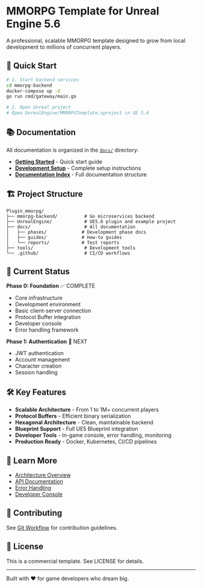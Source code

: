 # MMORPG Template for Unreal Engine 5.6

A professional, scalable MMORPG template designed to grow from local development to millions of concurrent players.

## 🚀 Quick Start

```bash
# 1. Start backend services
cd mmorpg-backend
docker-compose up -d
go run cmd/gateway/main.go

# 2. Open Unreal project
# Open UnrealEngine/MMORPGTemplate.uproject in UE 5.6
```

## 📚 Documentation

All documentation is organized in the [`docs/`](docs/) directory:

- **[Getting Started](docs/guides/QUICKSTART.md)** - Quick start guide
- **[Development Setup](docs/guides/DEVELOPMENT_SETUP.md)** - Complete setup instructions
- **[Documentation Index](docs/README.md)** - Full documentation structure

## 🏗️ Project Structure

```
Plugin_mmorpg/
├── mmorpg-backend/          # Go microservices backend
├── UnrealEngine/            # UE5.6 plugin and example project
├── docs/                    # All documentation
│   ├── phases/             # Development phase docs
│   ├── guides/             # How-to guides
│   └── reports/            # Test reports
├── tools/                   # Development tools
└── .github/                 # CI/CD workflows
```

## 🎯 Current Status

**Phase 0: Foundation** ✅ COMPLETE
- Core infrastructure
- Development environment
- Basic client-server connection
- Protocol Buffer integration
- Developer console
- Error handling framework

**Phase 1: Authentication** 🚧 NEXT
- JWT authentication
- Account management
- Character creation
- Session handling

## 🛠️ Key Features

- **Scalable Architecture** - From 1 to 1M+ concurrent players
- **Protocol Buffers** - Efficient binary serialization
- **Hexagonal Architecture** - Clean, maintainable backend
- **Blueprint Support** - Full UE5 Blueprint integration
- **Developer Tools** - In-game console, error handling, monitoring
- **Production Ready** - Docker, Kubernetes, CI/CD pipelines

## 📖 Learn More

- [Architecture Overview](docs/phases/phase1/PHASE1_DESIGN.md)
- [API Documentation](docs/guides/PROTOBUF_INTEGRATION.md)
- [Error Handling](docs/guides/ERROR_HANDLING.md)
- [Developer Console](docs/guides/DEVELOPER_CONSOLE.md)

## 🤝 Contributing

See [Git Workflow](docs/guides/CI_CD_GUIDE.md) for contribution guidelines.

## 📄 License

This is a commercial template. See LICENSE for details.

---

Built with ❤️ for game developers who dream big.